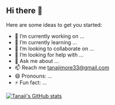 ## Hi there 👋

Here are some ideas to get you started:

- 🔭 I’m currently working on ...
- 🌱 I’m currently learning ...
- 👯 I’m looking to collaborate on ...
- 🤔 I’m looking for help with ...
- 💬 Ask me about ...
- 📫 Reach me tanajimore33@gmail.com
- 😄 Pronouns: ...
- ⚡ Fun fact: ...

[![Tanaji's GitHub stats](https://github-readme-stats.vercel.app/api?username=tanaji-more)](https://github.com/tanaji-more/github-readme-stats)
